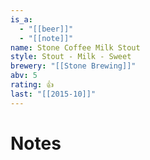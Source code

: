 ```yaml
---
is_a:
  - "[[beer]]"
  - "[[note]]"
name: Stone Coffee Milk Stout
style: Stout - Milk - Sweet
brewery: "[[Stone Brewing]]"
abv: 5
rating: 👍
last: "[[2015-10]]"
---
```

# Notes


